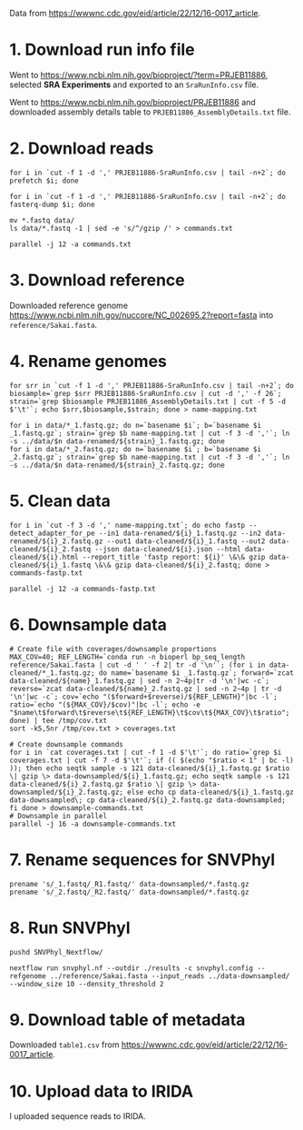 Data from <https://wwwnc.cdc.gov/eid/article/22/12/16-0017_article>.

# 1. Download run info file

Went to <https://www.ncbi.nlm.nih.gov/bioproject/?term=PRJEB11886>, selected **SRA Experiments** and exported to an `SraRunInfo.csv` file.

Went to <https://www.ncbi.nlm.nih.gov/bioproject/PRJEB11886> and downloaded assembly details table to `PRJEB11886_AssemblyDetails.txt` file.

# 2. Download reads

```
for i in `cut -f 1 -d ',' PRJEB11886-SraRunInfo.csv | tail -n+2`; do prefetch $i; done

for i in `cut -f 1 -d ',' PRJEB11886-SraRunInfo.csv | tail -n+2`; do fasterq-dump $i; done

mv *.fastq data/
ls data/*.fastq -1 | sed -e 's/^/gzip /' > commands.txt

parallel -j 12 -a commands.txt
```

# 3. Download reference

Downloaded reference genome <https://www.ncbi.nlm.nih.gov/nuccore/NC_002695.2?report=fasta> into `reference/Sakai.fasta`.

# 4. Rename genomes

```
for srr in `cut -f 1 -d ',' PRJEB11886-SraRunInfo.csv | tail -n+2`; do biosample=`grep $srr PRJEB11886-SraRunInfo.csv | cut -d ',' -f 26`; strain=`grep $biosample PRJEB11886_AssemblyDetails.txt | cut -f 5 -d $'\t'`; echo $srr,$biosample,$strain; done > name-mapping.txt

for i in data/*_1.fastq.gz; do n=`basename $i`; b=`basename $i _1.fastq.gz`; strain=`grep $b name-mapping.txt | cut -f 3 -d ','`; ln -s ../data/$n data-renamed/${strain}_1.fastq.gz; done
for i in data/*_2.fastq.gz; do n=`basename $i`; b=`basename $i _2.fastq.gz`; strain=`grep $b name-mapping.txt | cut -f 3 -d ','`; ln -s ../data/$n data-renamed/${strain}_2.fastq.gz; done
```

# 5. Clean data

```
for i in `cut -f 3 -d ',' name-mapping.txt`; do echo fastp --detect_adapter_for_pe --in1 data-renamed/${i}_1.fastq.gz --in2 data-renamed/${i}_2.fastq.gz --out1 data-cleaned/${i}_1.fastq --out2 data-cleaned/${i}_2.fastq --json data-cleaned/${i}.json --html data-cleaned/${i}.html --report_title 'fastp report: ${i}' \&\& gzip data-cleaned/${i}_1.fastq \&\& gzip data-cleaned/${i}_2.fastq; done > commands-fastp.txt

parallel -j 12 -a commands-fastp.txt
```

# 6. Downsample data

```
# Create file with coverages/downsample proportions
MAX_COV=40; REF_LENGTH=`conda run -n bioperl bp_seq_length reference/Sakai.fasta | cut -d ' ' -f 2| tr -d '\n'`; (for i in data-cleaned/*_1.fastq.gz; do name=`basename $i _1.fastq.gz`; forward=`zcat data-cleaned/${name}_1.fastq.gz | sed -n 2~4p|tr -d '\n'|wc -c`; reverse=`zcat data-cleaned/${name}_2.fastq.gz | sed -n 2~4p | tr -d '\n'|wc -c`; cov=`echo "($forward+$reverse)/${REF_LENGTH}"|bc -l`; ratio=`echo "(${MAX_COV}/$cov)"|bc -l`; echo -e "$name\t$forward\t$reverse\t${REF_LENGTH}\t$cov\t${MAX_COV}\t$ratio"; done) | tee /tmp/cov.txt
sort -k5,5nr /tmp/cov.txt > coverages.txt

# Create downsample commands
for i in `cat coverages.txt | cut -f 1 -d $'\t'`; do ratio=`grep $i coverages.txt | cut -f 7 -d $'\t'`; if (( $(echo "$ratio < 1" | bc -l) )); then echo seqtk sample -s 121 data-cleaned/${i}_1.fastq.gz $ratio \| gzip \> data-downsampled/${i}_1.fastq.gz; echo seqtk sample -s 121 data-cleaned/${i}_2.fastq.gz $ratio \| gzip \> data-downsampled/${i}_2.fastq.gz; else echo cp data-cleaned/${i}_1.fastq.gz data-downsampled\; cp data-cleaned/${i}_2.fastq.gz data-downsampled; fi done > downsample-commands.txt
# Downsample in parallel
parallel -j 16 -a downsample-commands.txt
```

# 7. Rename sequences for SNVPhyl

```
prename 's/_1.fastq/_R1.fastq/' data-downsampled/*.fastq.gz
prename 's/_2.fastq/_R2.fastq/' data-downsampled/*.fastq.gz
```

# 8. Run SNVPhyl

```
pushd SNVPhyl_Nextflow/

nextflow run snvphyl.nf --outdir ./results -c snvphyl.config --refgenome ../reference/Sakai.fasta --input_reads ../data-downsampled/ --window_size 10 --density_threshold 2
```

# 9. Download table of metadata

Downloaded `table1.csv` from <https://wwwnc.cdc.gov/eid/article/22/12/16-0017_article>.

# 10. Upload data to IRIDA

I uploaded sequence reads to IRIDA.
